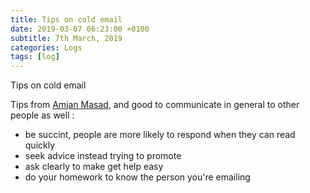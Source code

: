```yaml
---
title: Tips on cold email
date: 2019-03-07 06:23:00 +0100
subtitle: 7th March, 2019
categories: Logs
tags: [log]
---
```


Tips on cold email

Tips from [Amjan Masad](https://twitter.com/amasad/status/1101196850420277248), and good to communicate in general to other people as well :

- be succint, people are more likely to respond when they can read quickly
- seek advice instead trying to promote
- ask clearly to make get help easy
- do your homework to know the person you're emailing